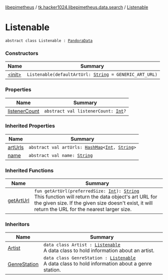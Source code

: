 [libepimetheus](../../index.md) / [tk.hacker1024.libepimetheus.data.search](../index.md) / [Listenable](./index.md)

# Listenable

`abstract class Listenable : `[`PandoraData`](../../tk.hacker1024.libepimetheus.data/-pandora-data/index.md)

### Constructors

| Name | Summary |
|---|---|
| [&lt;init&gt;](-init-.md) | `Listenable(defaultArtUrl: `[`String`](https://kotlinlang.org/api/latest/jvm/stdlib/kotlin/-string/index.html)` = GENERIC_ART_URL)` |

### Properties

| Name | Summary |
|---|---|
| [listenerCount](listener-count.md) | `abstract val listenerCount: `[`Int`](https://kotlinlang.org/api/latest/jvm/stdlib/kotlin/-int/index.html)`?` |

### Inherited Properties

| Name | Summary |
|---|---|
| [artUrls](../../tk.hacker1024.libepimetheus.data/-pandora-data/art-urls.md) | `abstract val artUrls: `[`HashMap`](https://kotlinlang.org/api/latest/jvm/stdlib/kotlin.collections/-hash-map/index.html)`<`[`Int`](https://kotlinlang.org/api/latest/jvm/stdlib/kotlin/-int/index.html)`, `[`String`](https://kotlinlang.org/api/latest/jvm/stdlib/kotlin/-string/index.html)`>` |
| [name](../../tk.hacker1024.libepimetheus.data/-pandora-data/name.md) | `abstract val name: `[`String`](https://kotlinlang.org/api/latest/jvm/stdlib/kotlin/-string/index.html) |

### Inherited Functions

| Name | Summary |
|---|---|
| [getArtUrl](../../tk.hacker1024.libepimetheus.data/-pandora-data/get-art-url.md) | `fun getArtUrl(preferredSize: `[`Int`](https://kotlinlang.org/api/latest/jvm/stdlib/kotlin/-int/index.html)`): `[`String`](https://kotlinlang.org/api/latest/jvm/stdlib/kotlin/-string/index.html)<br>This function will return the data object's art URL for the given size. If the given size doesn't exist, it will return the URL for the nearest larger size. |

### Inheritors

| Name | Summary |
|---|---|
| [Artist](../-artist/index.md) | `data class Artist : `[`Listenable`](./index.md)<br>A data class to hold information about an artist. |
| [GenreStation](../-genre-station/index.md) | `data class GenreStation : `[`Listenable`](./index.md)<br>A data class to hold information about a genre station. |
